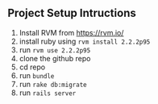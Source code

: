 ## Project Setup Intructions

1. Install RVM from https://rvm.io/
2. install ruby using `rvm install 2.2.2p95`
3. run `rvm use 2.2.2p95`
4. clone the github repo
5. cd repo
6. run `bundle`
7. run `rake db:migrate`
8. run `rails server`